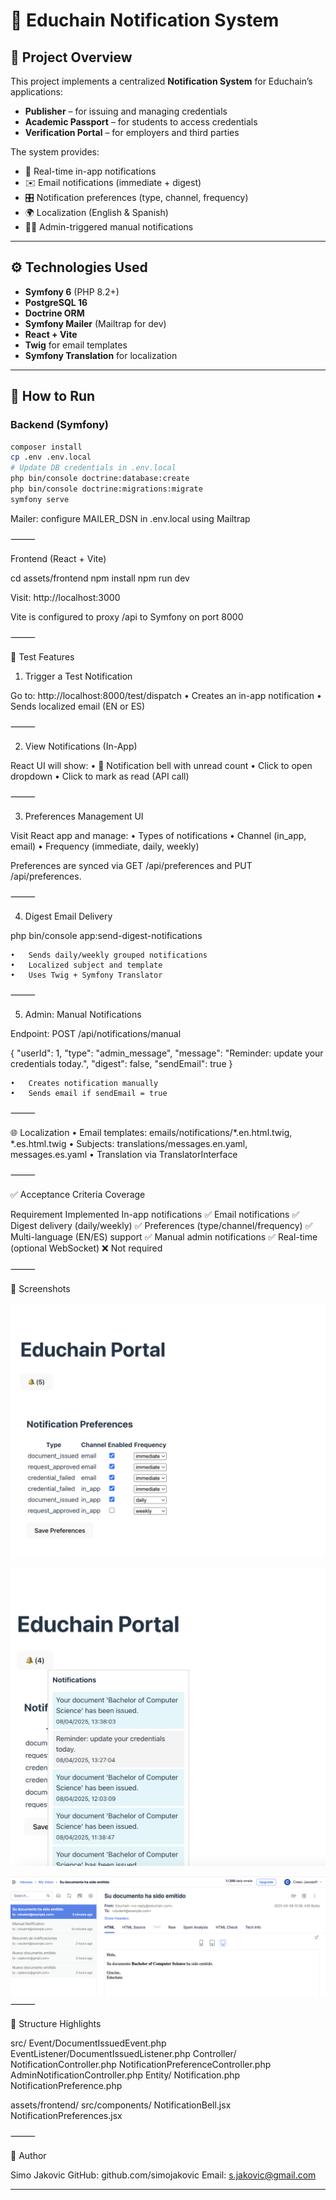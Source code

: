# 📘 Educhain Notification System

## 🏫 Project Overview

This project implements a centralized **Notification System** for Educhain’s applications:

- **Publisher** – for issuing and managing credentials
- **Academic Passport** – for students to access credentials
- **Verification Portal** – for employers and third parties

The system provides:

- 🔔 Real-time in-app notifications
- ✉️ Email notifications (immediate + digest)
- 🎛️ Notification preferences (type, channel, frequency)
- 🌍 Localization (English & Spanish)
- 🧑‍💼 Admin-triggered manual notifications

---

## ⚙️ Technologies Used

- **Symfony 6** (PHP 8.2+)
- **PostgreSQL 16**
- **Doctrine ORM**
- **Symfony Mailer** (Mailtrap for dev)
- **React + Vite**
- **Twig** for email templates
- **Symfony Translation** for localization

---

## 🚀 How to Run

### Backend (Symfony)

```bash
composer install
cp .env .env.local
# Update DB credentials in .env.local
php bin/console doctrine:database:create
php bin/console doctrine:migrations:migrate
symfony serve
```

Mailer: configure MAILER_DSN in .env.local using Mailtrap

⸻

Frontend (React + Vite)

cd assets/frontend
npm install
npm run dev

Visit: http://localhost:3000

Vite is configured to proxy /api to Symfony on port 8000

⸻

🔧 Test Features

1. Trigger a Test Notification

Go to:
http://localhost:8000/test/dispatch
	•	Creates an in-app notification
	•	Sends localized email (EN or ES)

⸻

2. View Notifications (In-App)

React UI will show:
	•	🔔 Notification bell with unread count
	•	Click to open dropdown
	•	Click to mark as read (API call)

⸻

3. Preferences Management UI

Visit React app and manage:
	•	Types of notifications
	•	Channel (in_app, email)
	•	Frequency (immediate, daily, weekly)

Preferences are synced via GET /api/preferences and PUT /api/preferences.

⸻

4. Digest Email Delivery

php bin/console app:send-digest-notifications

	•	Sends daily/weekly grouped notifications
	•	Localized subject and template
	•	Uses Twig + Symfony Translator

⸻

5. Admin: Manual Notifications

Endpoint: POST /api/notifications/manual

{
  "userId": 1,
  "type": "admin_message",
  "message": "Reminder: update your credentials today.",
  "digest": false,
  "sendEmail": true
}

	•	Creates notification manually
	•	Sends email if sendEmail = true

⸻

🌐 Localization
	•	Email templates: emails/notifications/*.en.html.twig, *.es.html.twig
	•	Subjects: translations/messages.en.yaml, messages.es.yaml
	•	Translation via TranslatorInterface

⸻

✅ Acceptance Criteria Coverage

Requirement	Implemented
In-app notifications	✅
Email notifications	✅
Digest delivery (daily/weekly)	✅
Preferences (type/channel/frequency)	✅
Multi-language (EN/ES) support	✅
Manual admin notifications	✅
Real-time (optional WebSocket)	❌ Not required



⸻

📸 Screenshots

![Notification Bell UI](sc1.png)

![Preferences Page](sc2.png)

![Email in Mailtrap inbox](sc3.png)
⸻

📁 Structure Highlights

src/
  Event/DocumentIssuedEvent.php
  EventListener/DocumentIssuedListener.php
  Controller/
    NotificationController.php
    NotificationPreferenceController.php
    AdminNotificationController.php
  Entity/
    Notification.php
    NotificationPreference.php

assets/frontend/
  src/components/
    NotificationBell.jsx
    NotificationPreferences.jsx



⸻

🙋 Author

Simo Jakovic
GitHub: github.com/simojakovic
Email: s.jakovic@gmail.com

---

